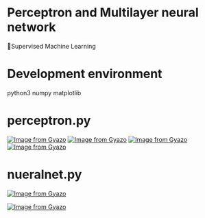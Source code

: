 # Perceptron and Multilayer neural network
:robot:Supervised Machine Learning


# Development environment
python3
numpy
matplotlib


# perceptron.py

[![Image from Gyazo](https://i.gyazo.com/d303f815a17412b714eeca850abc4e86.png)](https://gyazo.com/d303f815a17412b714eeca850abc4e86)
[![Image from Gyazo](https://i.gyazo.com/12255fd7bb3c78b19c6b94ea1afc746f.png)](https://gyazo.com/12255fd7bb3c78b19c6b94ea1afc746f)
[![Image from Gyazo](https://i.gyazo.com/139ce5b7d9e66dbce78f5019130b17c3.png)](https://gyazo.com/139ce5b7d9e66dbce78f5019130b17c3)
[![Image from Gyazo](https://i.gyazo.com/96de51234ffdedcd3b0fbd2b97595c53.png)](https://gyazo.com/96de51234ffdedcd3b0fbd2b97595c53)


# nueralnet.py

[![Image from Gyazo](https://i.gyazo.com/d907b4e13c493c59412dd30e0292d4e3.png)](https://gyazo.com/d907b4e13c493c59412dd30e0292d4e3)

[![Image from Gyazo](https://i.gyazo.com/e1a8be1df99c71ce9b9ce9caf270632e.png)](https://gyazo.com/e1a8be1df99c71ce9b9ce9caf270632e)
